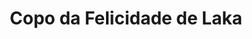 ---
title: Copo da Felicidade de Laka
description: Leite Moça, Brownie, Brigadeiro Branco, Gotas de Chocolate Branco, Creme de Laka, Chantilly Artesanal e bombom Laka.
category: Copos da Felicidade
flavor: Laka
price: 32
---